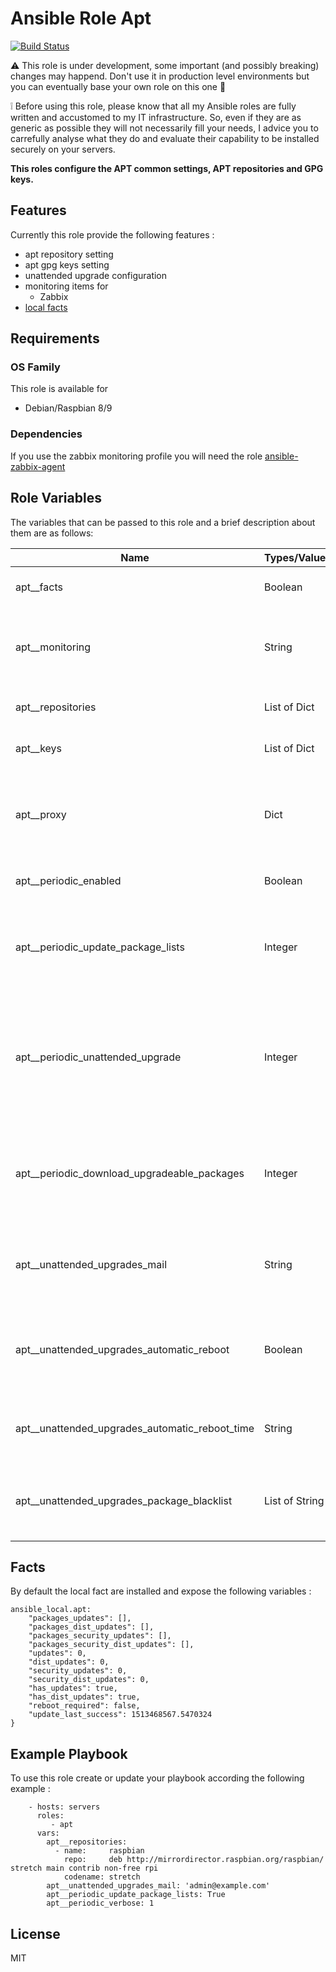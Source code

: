 Ansible Role Apt
=========

[![Build Status](https://travis-ci.org/Turgon37/ansible-apt.svg?branch=master)](https://travis-ci.org/Turgon37/ansible-apt)

:warning: This role is under development, some important (and possibly breaking) changes may happend. Don't use it in production level environments but you can eventually base your own role on this one :hammer:

:grey_exclamation: Before using this role, please know that all my Ansible roles are fully written and accustomed to my IT infrastructure. So, even if they are as generic as possible they will not necessarily fill your needs, I advice you to carrefully analyse what they do and evaluate their capability to be installed securely on your servers.

**This roles configure the APT common settings, APT repositories and GPG keys.**

## Features

Currently this role provide the following features :

  * apt repository setting
  * apt gpg keys setting
  * unattended upgrade configuration
  * monitoring items for
    * Zabbix
  * [local facts](#facts)

## Requirements

### OS Family

This role is available for

  * Debian/Raspbian 8/9

### Dependencies

If you use the zabbix monitoring profile you will need the role [ansible-zabbix-agent](https://github.com/Turgon37/ansible-zabbix-agent)


## Role Variables

The variables that can be passed to this role and a brief description about them are as follows:

| Name                                          | Types/Values   | Description                                                                                           |
| ----------------------------------------------| ---------------|------------------------------------------------------------------------------------------------------ |
| apt__facts                                    | Boolean        | Install the local fact script                                                                         |
| apt__monitoring                               | String         | The name of the monitoring "profile" to use. Available 'zabbix')                                      |
| apt__repositories                             | List of Dict   | see official apt_repository module                                                                    |
| apt__keys                                     | List of Dict   | see official apt_key module                                                                           |
| apt__proxy                                    | Dict           | Configure the http proxy for APT, format of dict  => {host: 'host', port: 8080, https: True}          |
| apt__periodic_enabled                         | Boolean        | Enable periodic cron task for APT                                                                     |
| apt__periodic_update_package_lists            | Integer        | If > 0, automatic apt-get update will be performed by periodic task every n-days                      |
| apt__periodic_unattended_upgrade              | Integer        | If > 0, automatic apt-get upgrade for security updates will be performed by periodic task every n-days|
| apt__periodic_download_upgradeable_packages   | Integer        | If > 0, automatic apt-get download will be performed by periodic task every n-days                    |
| apt__unattended_upgrades_mail                 | String         | Specify the mail address of the recipient for report messages                                         |
| apt__unattended_upgrades_automatic_reboot     | Boolean        | If true, automatic reboot will be performed when needed (kernel upgrade..)                            |
| apt__unattended_upgrades_automatic_reboot_time| String         | A specific time that you allow the servers to be reboot                                               |
| apt__unattended_upgrades_package_blacklist    | List of String | List of package name (regexp allowed) to blacklist from auto upgrade                                  |

## Facts

By default the local fact are installed and expose the following variables :


```
ansible_local.apt:
    "packages_updates": [],
    "packages_dist_updates": [],
    "packages_security_updates": [],
    "packages_security_dist_updates": [],
    "updates": 0,
    "dist_updates": 0,
    "security_updates": 0,
    "security_dist_updates": 0,
    "has_updates": true,
    "has_dist_updates": true,
    "reboot_required": false,
    "update_last_success": 1513468567.5470324
}
```


## Example Playbook

To use this role create or update your playbook according the following example :


```
    - hosts: servers
      roles:
         - apt
      vars:
        apt__repositories:
          - name:     raspbian
            repo:     deb http://mirrordirector.raspbian.org/raspbian/ stretch main contrib non-free rpi
            codename: stretch
        apt__unattended_upgrades_mail: 'admin@example.com'
        apt__periodic_update_package_lists: True
        apt__periodic_verbose: 1
```


## License

MIT